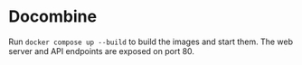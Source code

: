 # Docombine

Run `docker compose up --build` to build the images and start them. The web server and API endpoints are exposed on port 80.
